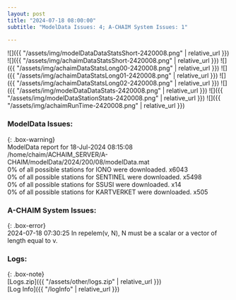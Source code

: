 ```yaml
---
layout: post
title: "2024-07-18 08:00:00"
subtitle: "ModelData Issues: 4; A-CHAIM System Issues: 1"

---
```


![]({{ "/assets/img/modelDataDataStatsShort-2420008.png" | relative_url }})
![]({{ "/assets/img/achaimDataStatsShort-2420008.png" | relative_url }})
![]({{ "/assets/img/achaimDataStatsLong00-2420008.png" | relative_url }})
![]({{ "/assets/img/achaimDataStatsLong01-2420008.png" | relative_url }})
![]({{ "/assets/img/achaimDataStatsLong02-2420008.png" | relative_url }})
![]({{ "/assets/img/modelDataDataStats-2420008.png" | relative_url }})
![]({{ "/assets/img/modelDataStationStats-2420008.png" | relative_url }})
![]({{ "/assets/img/achaimRunTime-2420008.png" | relative_url }})


### ModelData Issues:  
  
{: .box-warning}  
 ModelData report for 18-Jul-2024 08:15:08   
 /home/chaim/ACHAIM_SERVER/A-CHAIM/modelData/2024/200/08/modelData.mat   
 0% of all possible stations for IONO were downloaded. x6043   
 0% of all possible stations for SENTINEL were downloaded. x5498   
 0% of all possible stations for SSUSI were downloaded. x14   
 0% of all possible stations for KARTVERKET were downloaded. x505   
  
### A-CHAIM System Issues:  
  
{: .box-error}  
2024-07-18 07:30:25 In repelem(v, N), N must be a scalar or a vector of length equal to v.  

### Logs:  
  
{: .box-note}  
[Logs.zip]({{ "/assets/other/logs.zip" | relative_url }})  
[Log Info]({{ "/logInfo" | relative_url }})  
